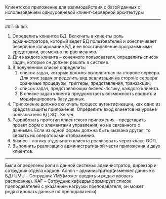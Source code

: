 Клиентское приложение для взаимодействия с базой данных с использованием одноуровневой клиент-серверной архитектуры

---

##Tick tick

1. Определить клиентов БД. Включить в клиенты роль администратора, который ведет БД пользователей и обеспечивает резервное копирование БД и ее восстановление программными средствами, возможно по расписанию.
2. Для каждого клиента – конечного пользователя, определить список задач, которые он должен решать в системе.
3. В полученном списке определить:
    1) список задач, которые должны выполняться на стороне сервера. Для этих задач определить вид реализации на стороне сервера: хранимые процедуры, триггеры, представления, транзакции;
    2) список задач, представляющих бизнес-логику, каждого клиента.
    3) В списке задач клиента предусмотреть возможность вводить и модифицировать базу данных.
4. Приложение должно включать процесс аутентификации, как одно из средств защиты приложения. Определить вход клиентов на уровне пользователя БД SQL Server.
5. Разработать прототип клиентского приложения – представить проект форм с элементами управления, но не связанного с данными. Если из одной формы должна быть вызвана другая, то связать их операторами отображения.
6. Бизнес - логику отдельного клиента реализовать через класс ООП.
7. Выполнить реализацию административной части приложения и двух клиентов.
---
Были определены роли в данной системы: администратор, директор и сотрудник отдела кадров.
Admin – администратор(изменяет данные в БД)
UMU – Сотрудник УМУ(может вводить и редактировать расписание). 
KAF – Сотрудник кафедры(формирует список преподавателей с указанием нагрузки преподавателя, он может редактировать данные по преподавателю)

